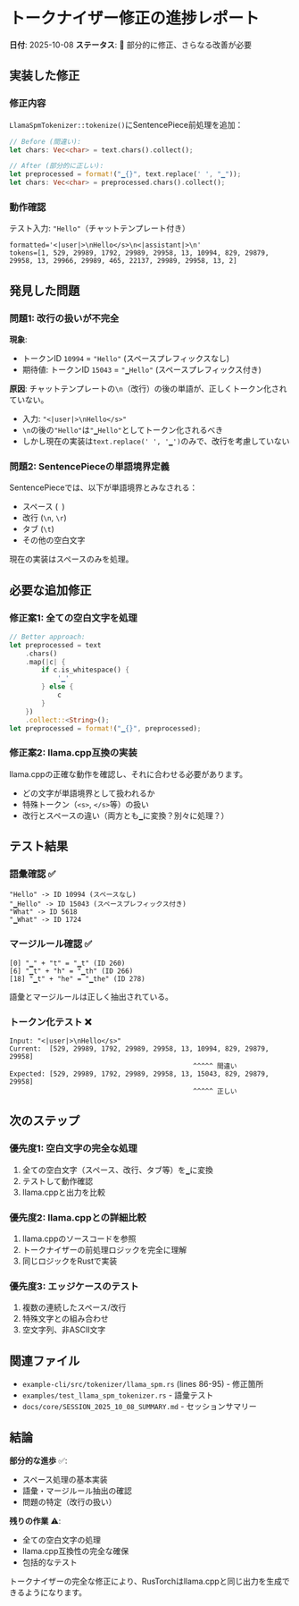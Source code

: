 # トークナイザー修正の進捗レポート

**日付**: 2025-10-08
**ステータス**: 🔧 部分的に修正、さらなる改善が必要

## 実装した修正

### 修正内容
`LlamaSpmTokenizer::tokenize()`にSentencePiece前処理を追加：

```rust
// Before (間違い):
let chars: Vec<char> = text.chars().collect();

// After (部分的に正しい):
let preprocessed = format!("▁{}", text.replace(' ', "▁"));
let chars: Vec<char> = preprocessed.chars().collect();
```

### 動作確認

テスト入力:  `"Hello"`（チャットテンプレート付き）
```
formatted='<|user|>\nHello</s>\n<|assistant|>\n'
tokens=[1, 529, 29989, 1792, 29989, 29958, 13, 10994, 829, 29879, 29958, 13, 29966, 29989, 465, 22137, 29989, 29958, 13, 2]
```

## 発見した問題

### 問題1: 改行の扱いが不完全

**現象**:
- トークンID `10994` = `"Hello"` (スペースプレフィックスなし)
- 期待値: トークンID `15043` = `"▁Hello"` (スペースプレフィックス付き)

**原因**:
チャットテンプレートの`\n`（改行）の後の単語が、正しくトークン化されていない。
- 入力: `"<|user|>\nHello</s>"`
- `\n`の後の`"Hello"`は`"▁Hello"`としてトークン化されるべき
- しかし現在の実装は`text.replace(' ', '▁')`のみで、改行を考慮していない

### 問題2: SentencePieceの単語境界定義

SentencePieceでは、以下が単語境界とみなされる：
- スペース (` `)
- 改行 (`\n`, `\r`)
- タブ (`\t`)
- その他の空白文字

現在の実装はスペースのみを処理。

## 必要な追加修正

### 修正案1: 全ての空白文字を処理

```rust
// Better approach:
let preprocessed = text
    .chars()
    .map(|c| {
        if c.is_whitespace() {
            '▁'
        } else {
            c
        }
    })
    .collect::<String>();
let preprocessed = format!("▁{}", preprocessed);
```

### 修正案2: llama.cpp互換の実装

llama.cppの正確な動作を確認し、それに合わせる必要があります。
- どの文字が単語境界として扱われるか
- 特殊トークン（`<s>`, `</s>`等）の扱い
- 改行とスペースの違い（両方とも`▁`に変換？別々に処理？）

## テスト結果

### 語彙確認 ✅
```
"Hello" -> ID 10994 (スペースなし)
"▁Hello" -> ID 15043 (スペースプレフィックス付き)
"What" -> ID 5618
"▁What" -> ID 1724
```

### マージルール確認 ✅
```
[0] "▁" + "t" = "▁t" (ID 260)
[6] "▁t" + "h" = "▁th" (ID 266)
[18] "▁t" + "he" = "▁the" (ID 278)
```

語彙とマージルールは正しく抽出されている。

### トークン化テスト ❌
```
Input: "<|user|>\nHello</s>"
Current:  [529, 29989, 1792, 29989, 29958, 13, 10994, 829, 29879, 29958]
                                              ^^^^^ 間違い
Expected: [529, 29989, 1792, 29989, 29958, 13, 15043, 829, 29879, 29958]
                                              ^^^^^ 正しい
```

## 次のステップ

### 優先度1: 空白文字の完全な処理
1. 全ての空白文字（スペース、改行、タブ等）を`▁`に変換
2. テストして動作確認
3. llama.cppと出力を比較

### 優先度2: llama.cppとの詳細比較
1. llama.cppのソースコードを参照
2. トークナイザーの前処理ロジックを完全に理解
3. 同じロジックをRustで実装

### 優先度3: エッジケースのテスト
1. 複数の連続したスペース/改行
2. 特殊文字との組み合わせ
3. 空文字列、非ASCII文字

## 関連ファイル

- `example-cli/src/tokenizer/llama_spm.rs` (lines 86-95) - 修正箇所
- `examples/test_llama_spm_tokenizer.rs` - 語彙テスト
- `docs/core/SESSION_2025_10_08_SUMMARY.md` - セッションサマリー

## 結論

**部分的な進歩** ✅:
- スペース処理の基本実装
- 語彙・マージルール抽出の確認
- 問題の特定（改行の扱い）

**残りの作業** ⚠️:
- 全ての空白文字の処理
- llama.cpp互換性の完全な確保
- 包括的なテスト

トークナイザーの完全な修正により、RusTorchはllama.cppと同じ出力を生成できるようになります。
